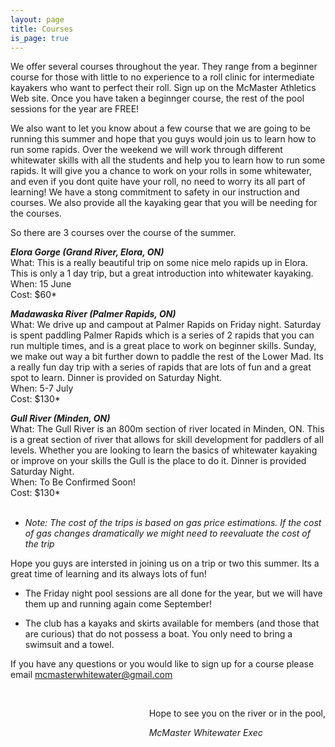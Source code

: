 ```yaml
---
layout: page
title: Courses
is_page: true
---
```


We offer several courses throughout the year. They range from a beginner course for those with little to no experience 
to a roll clinic for intermediate kayakers who want to perfect their roll. Sign up on the McMaster Athletics Web site.  Once you have taken a beginnger course, the rest of the pool sessions for the year are FREE! 
 
We also want to let you know about a few course that we are going to be running this summer and hope that you guys would join us to learn how to run some rapids.  Over the weekend we will work through different whitewater skills with all the students and help you to learn how to run some rapids.  It will give you a chance to work on your rolls in some whitewater, and even if you dont quite have your roll, no need to worry its all part of learning!  We have a stong commitment to safety in our instruction and courses.  We also provide all the kayaking gear that you will be needing for the courses.

So there are 3 courses over the course of the summer.

<b><i>Elora Gorge (Grand River, Elora, ON)</i></b>
<br/>
What: This is a really beautiful trip on some nice melo rapids up in Elora.  This is only a 1 day trip, but a great introduction into whitewater kayaking.
<br/>
When: 15 June
<br/>
Cost: $60*



<b><i>Madawaska River (Palmer Rapids, ON)</i></b>
<br/>
What: We drive up and campout at Palmer Rapids on Friday night.  Saturday is spent paddling Palmer Rapids which is a series of 2 rapids that you can run multiple times, and is a great place to work on beginner skills. Sunday, we make out way a bit further down to paddle the rest of the Lower Mad.  Its a really fun day trip with a series of rapids that are lots of fun and a great spot to learn.  Dinner is provided on Saturday Night.
<br/>
When: 5-7 July
<br/>
Cost: $130*



<b><i>Gull River (Minden, ON)</i></b>
<br/>
What: The Gull River is an 800m section of river located in Minden, ON.  This is a great section of river that allows for skill development for paddlers of all levels.  Whether you are looking to learn the basics of whitewater kayaking or improve on your skills the Gull is the place to do it. Dinner is provided Saturday Night.
<br/>
When: To Be Confirmed Soon!
<br/>
Cost: $130*
<br/>
<br/>
* <i>Note: The cost of the trips is based on gas price estimations.  If the cost of gas changes dramatically we might need to reevaluate the cost of the trip</i>

Hope you guys are intersted in joining us on a trip or two this summer.  Its a great time of learning and its always lots of fun!

- The Friday night pool sessions are all done for the year, but we will have them up and running again come September!
 
- The club has a kayaks and skirts available for members (and those that are curious) that do not possess a boat.  You only need to bring a swimsuit and a towel.
 
If you have any questions or you would like to sign up for a course please email mcmasterwhitewater@gmail.com 
 
<div style='float:right;'>
<br/>
<p>Hope to see you on the river or in the pool,</p>
<i>McMaster Whitewater Exec</i>
</div>
